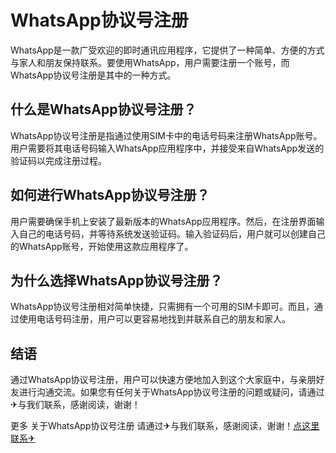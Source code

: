 # WhatsApp协议号注册

WhatsApp是一款广受欢迎的即时通讯应用程序，它提供了一种简单、方便的方式与家人和朋友保持联系。要使用WhatsApp，用户需要注册一个账号，而WhatsApp协议号注册是其中的一种方式。

## 什么是WhatsApp协议号注册？

WhatsApp协议号注册是指通过使用SIM卡中的电话号码来注册WhatsApp账号。用户需要将其电话号码输入WhatsApp应用程序中，并接受来自WhatsApp发送的验证码以完成注册过程。

## 如何进行WhatsApp协议号注册？

用户需要确保手机上安装了最新版本的WhatsApp应用程序。然后，在注册界面输入自己的电话号码，并等待系统发送验证码。输入验证码后，用户就可以创建自己的WhatsApp账号，开始使用这款应用程序了。

## 为什么选择WhatsApp协议号注册？

WhatsApp协议号注册相对简单快捷，只需拥有一个可用的SIM卡即可。而且，通过使用电话号码注册，用户可以更容易地找到并联系自己的朋友和家人。

## 结语

通过WhatsApp协议号注册，用户可以快速方便地加入到这个大家庭中，与亲朋好友进行沟通交流。如果您有任何关于WhatsApp协议号注册的问题或疑问，请通过✈与我们联系，感谢阅读，谢谢！

更多 关于WhatsApp协议号注册 请通过✈与我们联系，感谢阅读，谢谢！[点这里联系✈](https://bbs.k02.cc)